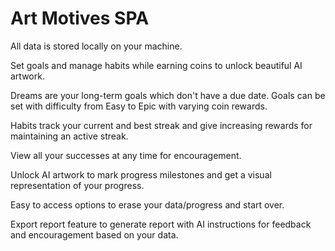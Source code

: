 # Art Motives SPA

All data is stored locally on your machine.

Set goals and manage habits while earning coins to unlock beautiful AI artwork.

Dreams are your long-term goals which don't have a due date.
Goals can be set with difficulty from Easy to Epic with varying coin rewards.

Habits track your current and best streak and give increasing rewards for maintaining an active streak.

View all your successes at any time for encouragement.

Unlock AI artwork to mark progress milestones and get a visual representation of your progress.

Easy to access options to erase your data/progress and start over.

Export report feature to generate report with AI instructions for feedback and encouragement based on your data.